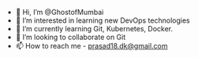- 👋 Hi, I’m @GhostofMumbai
- 👀 I’m interested in learning new DevOps technologies
- 🌱 I’m currently learning Git, Kubernetes, Docker.
- 💞️ I’m looking to collaborate on Git
- 📫 How to reach me - prasad18.dk@gmail.com

<!---
GhostofMumbai/GhostofMumbai is a ✨ special ✨ repository because its `README.md` (this file) appears on your GitHub profile.
You can click the Preview link to take a look at your changes.
--->
